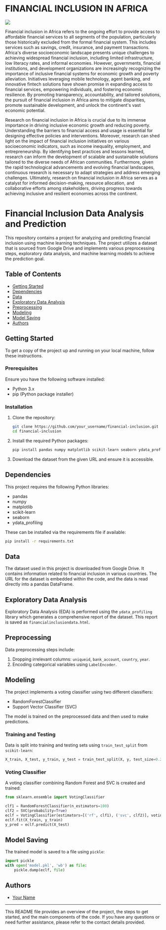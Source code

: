 # FINANCIAL INCLUSION IN AFRICA

![](https://www.shutterstock.com/image-photo/wooden-blocks-words-financial-inclusion-260nw-2288020367.jpg)

Financial inclusion in Africa refers to the ongoing effort to provide access to affordable financial services to all segments of the population, particularly those historically excluded from the formal financial system. This includes services such as savings, credit, insurance, and payment transactions. Africa's diverse socioeconomic landscape presents unique challenges to achieving widespread financial inclusion, including limited infrastructure, low literacy rates, and informal economies. However, governments, financial institutions, and development organizations are increasingly recognizing the importance of inclusive financial systems for economic growth and poverty alleviation. Initiatives leveraging mobile technology, agent banking, and innovative fintech solutions have shown promise in expanding access to financial services, empowering individuals, and fostering economic resilience. By promoting transparency, accountability, and tailored solutions, the pursuit of financial inclusion in Africa aims to mitigate disparities, promote sustainable development, and unlock the continent's vast economic potential.


Research on financial inclusion in Africa is crucial due to its immense importance in driving inclusive economic growth and reducing poverty. Understanding the barriers to financial access and usage is essential for designing effective policies and interventions. Moreover, research can shed light on the impact of financial inclusion initiatives on various socioeconomic indicators, such as income inequality, employment, and entrepreneurship. By identifying best practices and lessons learned, research can inform the development of scalable and sustainable solutions tailored to the diverse needs of African communities. Furthermore, given the rapid technological advancements and evolving financial landscapes, continuous research is necessary to adapt strategies and address emerging challenges. Ultimately, research on financial inclusion in Africa serves as a catalyst for informed decision-making, resource allocation, and collaborative efforts among stakeholders, driving progress towards achieving inclusive and resilient economies across the continent.

# Financial Inclusion Data Analysis and Prediction

This repository contains a project for analyzing and predicting financial inclusion using machine learning techniques. The project utilizes a dataset that is sourced from Google Drive and implements various preprocessing steps, exploratory data analysis, and machine learning models to achieve the prediction goal.

## Table of Contents
- [Getting Started](#getting-started)
- [Dependencies](#dependencies)
- [Data](#data)
- [Exploratory Data Analysis](#exploratory-data-analysis)
- [Preprocessing](#preprocessing)
- [Modeling](#modeling)
- [Model Saving](#model-saving)
- [Authors](#authors)


## Getting Started

To get a copy of the project up and running on your local machine, follow these instructions.

### Prerequisites

Ensure you have the following software installed:
- Python 3.x
- pip (Python package installer)

### Installation

1. Clone the repository:
    ```sh
    git clone https://github.com/your_username/financial-inclusion.git
    cd financial-inclusion
    ```

2. Install the required Python packages:
    ```sh
    pip install pandas numpy matplotlib scikit-learn seaborn ydata_profiling
    ```

3. Download the dataset from the given URL and ensure it is accessible.

## Dependencies

This project requires the following Python libraries:
- pandas
- numpy
- matplotlib
- scikit-learn
- seaborn
- ydata_profiling

These can be installed via the requirements file if available:
```bash
pip install -r requirements.txt
```

## Data

The dataset used in this project is downloaded from Google Drive. It contains information related to financial inclusion in various countries. The URL for the dataset is embedded within the code, and the data is read directly into a pandas DataFrame.

## Exploratory Data Analysis

Exploratory Data Analysis (EDA) is performed using the `ydata_profiling` library which generates a comprehensive report of the dataset. This report is saved as `financialinclusiondata.html`.

## Preprocessing

Data preprocessing steps include:
1. Dropping irrelevant columns: `uniqueid`, `bank_account`, `country`, `year`.
2. Encoding categorical variables using `LabelEncoder`.

## Modeling

The project implements a voting classifier using two different classifiers:
- RandomForestClassifier
- Support Vector Classifier (SVC)

The model is trained on the preprocessed data and then used to make predictions.

### Training and Testing

Data is split into training and testing sets using `train_test_split` from `scikit-learn`:
```python
X_train, X_test, y_train, y_test = train_test_split(X, y, test_size=0.2, random_state=42)
```

### Voting Classifier

A voting classifier combining Random Forest and SVC is created and trained:
```python
from sklearn.ensemble import VotingClassifier

clf1 = RandomForestClassifier(n_estimators=100)
clf2 = SVC(probability=True)
eclf = VotingClassifier(estimators=[('rf', clf1), ('svc', clf2)], voting='hard')
eclf.fit(X_train, y_train)
y_pred = eclf.predict(X_test)
```

## Model Saving

The trained model is saved to a file using `pickle`:
```python
import pickle
with open('model.pkl', 'wb') as file:
    pickle.dump(eclf, file)
```

## Authors

- [Your Name](https://github.com/Olubunmi_kufoniyi)


---

This README file provides an overview of the project, the steps to get started, and the main components of the code. If you have any questions or need further assistance, please refer to the contact details provided.
